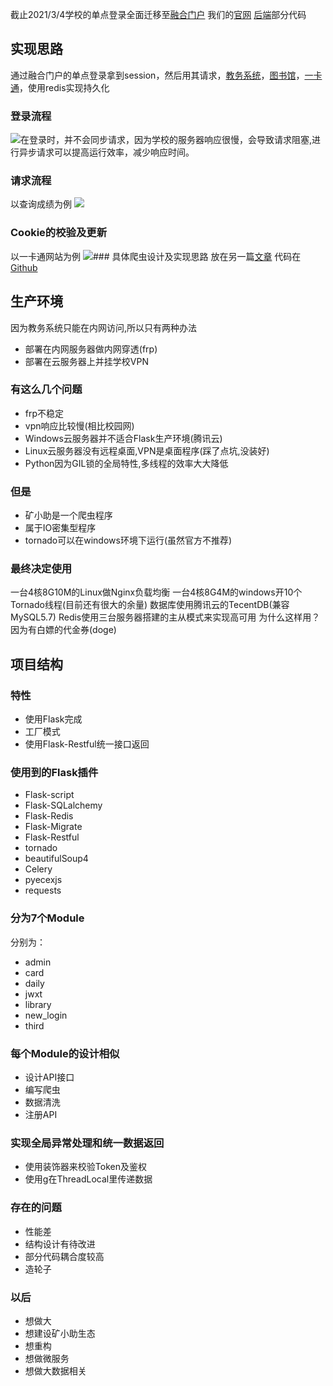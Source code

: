 截止2021/3/4学校的单点登录全面迁移至[融合门户](http://authserver.cumt.edu.cn/authserver/login?service=http%3A//portal.cumt.edu.cn/casservice)
我们的[官网](http://kxz.atcumt.com/)
[后端](https://github.com/boopo/cumt-kxz)部分代码
## 实现思路
通过融合门户的单点登录拿到session，然后用其请求，[教务系统](http://jwxt.cumt.edu.cn/jwglxt/xtgl/login_slogin.html)，[图书馆](https://findcumt.libsp.com/#/Home)，[一卡通](http://ykt.cumt.edu.cn/user/user)，使用redis实现持久化




### 登录流程
![](https://cdn.nlark.com/yuque/__puml/ef7e51cb61d7a33cf8bf100f4285c2bc.svg#lake_card_v2=eyJjb2RlIjoiQHN0YXJ0dW1sXG5cbnNraW5wYXJhbSBtb25vY2hyb21lIHRydWVcblxuYWN0b3IgXCLnn7_lsI_liqnnlKjmiLdcIiBhcyBVc2VyXG5wYXJ0aWNpcGFudCBcIkFwcFwiIGFzIEJyb3dzZXJcbnBhcnRpY2lwYW50IFwi5pyN5Yqh5ZmoXCIgYXMgU2VydmVyXG5cbnBhcnRpY2lwYW50IFwi6J6N5ZCI6Zeo5oi3572R56uZXCIgYXMgU2VydmVyMVxuXG5hY3RpdmF0ZSBVc2VyXG5cblVzZXIgLT4gQnJvd3Nlcjog6L6T5YWl5a2m5Y-3LOWvhueggVxuYWN0aXZhdGUgQnJvd3NlclxuXG5Ccm93c2VyIC0-IFNlcnZlcjog5o-Q5Lqk6K-35rGCXG5hY3RpdmF0ZSBTZXJ2ZXJcblxuU2VydmVyICAtPiBTZXJ2ZXIxOiDmqKHmi5_ooajljZXnmbvlvZVcblxuU2VydmVyMS0-U2VydmVyOiDov5Tlm55TZXNzaW9uXG5cblNlcnZlciAtPiBTZXJ2ZXI6IOaooeaLn-eZu-W9leaVmeWKoeezu-e7n1xuXG5TZXJ2ZXIgLT4gQnJvd3Nlcjog6L-U5Zue5o6I5p2DVG9rZW5cblxubm90ZSByaWdodCBvZiBTZXJ2ZXI6IOW8guatpeivt-axglxuXG5TZXJ2ZXIgLT4gU2VydmVyOiDmqKHmi5_nmbvlvZXlm77kuabppoZcblxuU2VydmVyIC0-IFNlcnZlcjog5qih5ouf55m75b2V5LiA5Y2h6YCaXG5cbmRlYWN0aXZhdGUgU2VydmVyXG5cbkJyb3dzZXIgLS0-IFVzZXI655m75b2V5oiQ5YqfXG5cbkBlbmR1bWwiLCJ0eXBlIjoicHVtbCIsIm1hcmdpbiI6dHJ1ZSwiaWQiOiJVdjZiUCIsInVybCI6Imh0dHBzOi8vY2RuLm5sYXJrLmNvbS95dXF1ZS9fX3B1bWwvZWY3ZTUxY2I2MWQ3YTMzY2Y4YmYxMDBmNDI4NWMyYmMuc3ZnIiwiaGVpZ2h0Ijo0ODAsImNhcmQiOiJkaWFncmFtIn0=)在登录时，并不会同步请求，因为学校的服务器响应很慢，会导致请求阻塞,进行异步请求可以提高运行效率，减少响应时间。
### 请求流程
以查询成绩为例
![](https://cdn.nlark.com/yuque/__puml/2ed70b7ae8bad40d59ebe2dd34e07de1.svg#lake_card_v2=eyJjb2RlIjoiQHN0YXJ0dW1sXG5cbnNraW5wYXJhbSBtb25vY2hyb21lIHRydWVcblxuYWN0b3IgXCLnn7_lsI_liqnnlKjmiLdcIiBhcyBVc2VyXG5wYXJ0aWNpcGFudCBcIkFwcFwiIGFzIEJyb3dzZXJcbnBhcnRpY2lwYW50IFwi5pyN5Yqh5ZmoXCIgYXMgU2VydmVyXG5cbmFjdGl2YXRlIFVzZXJcblxuVXNlciAtPiBCcm93c2VyOiDngrnlh7vmn6Xor6JcbmFjdGl2YXRlIEJyb3dzZXJcblxuQnJvd3NlciAtPiBTZXJ2ZXI6IOaPkOS6pOivt-axgijluKZUb2tlbilcbmFjdGl2YXRlIFNlcnZlclxuXG5TZXJ2ZXIgLT4gU2VydmVyOiDmoKHpqoxUb2tlblxuXG5TZXJ2ZXIgLT4gU2VydmVyOiDku47nvJPlrZjkuK3liqDovb3lubbmoKHpqoxDb29raWVcblxuU2VydmVyIC0-IFNlcnZlcjog5qih5ouf55m75b2V5pWZ5YqhXG5cblNlcnZlciAtPiBCcm93c2VyOiDov5Tlm55Kc29u5pWw5o2uXG5cbmRlYWN0aXZhdGUgU2VydmVyXG5cbkJyb3dzZXIgLS0-IFVzZXI66I635Y-W5oiQ5YqfXG5cbkBlbmR1bWxcblxuIiwidHlwZSI6InB1bWwiLCJtYXJnaW4iOnRydWUsImlkIjoiMG9HSW4iLCJ1cmwiOiJodHRwczovL2Nkbi5ubGFyay5jb20veXVxdWUvX19wdW1sLzJlZDcwYjdhZThiYWQ0MGQ1OWViZTJkZDM0ZTA3ZGUxLnN2ZyIsImhlaWdodCI6NDgwLCJjYXJkIjoiZGlhZ3JhbSJ9)

### Cookie的校验及更新
以一卡通网站为例
![](https://cdn.nlark.com/yuque/0/2021/jpeg/12616770/1615204703532-d78f1017-2e92-4fc6-8b47-cdd869407412.jpeg)### 具体爬虫设计及实现思路
放在另一篇[文章](https://www.yuque.com/boopo/pc/bwvsr0)
代码在[Github](https://github.com/boopo/NewCumtLogin)
## 生产环境
因为教务系统只能在内网访问,所以只有两种办法

- 部署在内网服务器做内网穿透(frp)
- 部署在云服务器上并挂学校VPN
### 有这么几个问题 

- frp不稳定 
- vpn响应比较慢(相比校园网)
- Windows云服务器并不适合Flask生产环境(腾讯云)
- Linux云服务器没有远程桌面,VPN是桌面程序(踩了点坑,没装好)
- Python因为GIL锁的全局特性,多线程的效率大大降低
### 但是

- 矿小助是一个爬虫程序
- 属于IO密集型程序
- tornado可以在windows环境下运行(虽然官方不推荐)
### 最终决定使用
一台4核8G10M的Linux做Nginx负载均衡
一台4核8G4M的windows开10个Tornado线程(目前还有很大的余量)
数据库使用腾讯云的TecentDB(兼容MySQL5.7)
Redis使用三台服务器搭建的主从模式来实现高可用
为什么这样用？
因为有白嫖的代金券(doge)
## 项目结构
### 特性

- 使用Flask完成
- 工厂模式
- 使用Flask-Restful统一接口返回
### 使用到的Flask插件

- Flask-script
- Flask-SQLalchemy
- Flask-Redis
- Flask-Migrate
- Flask-Restful
- tornado
- beautifulSoup4
- Celery
- pyecexjs
- requests
### 分为7个Module
分别为：

- admin
- card
- daily
- jwxt
- library
- new_login
- third
### 每个Module的设计相似

- 设计API接口
- 编写爬虫
- 数据清洗
- 注册API
### 实现全局异常处理和统一数据返回

- 使用装饰器来校验Token及鉴权
- 使用g在ThreadLocal里传递数据
### 存在的问题

- 性能差
- 结构设计有待改进
- 部分代码耦合度较高
- 造轮子
### 以后

- 想做大
- 想建设矿小助生态
- 想重构
- 想做微服务
- 想做大数据相关
